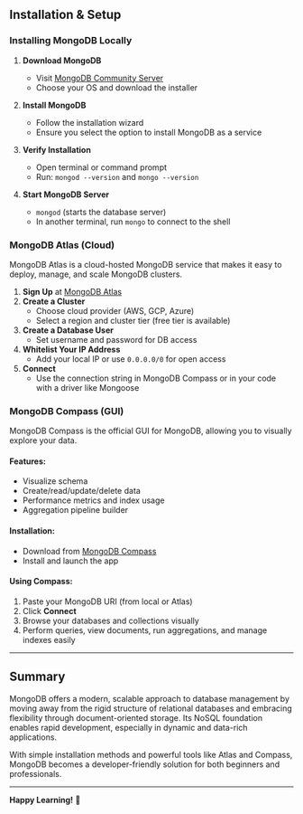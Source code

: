   

## Installation & Setup

### Installing MongoDB Locally

1. **Download MongoDB**
   - Visit [MongoDB Community Server](https://www.mongodb.com/try/download/community)
   - Choose your OS and download the installer

2. **Install MongoDB**
   - Follow the installation wizard
   - Ensure you select the option to install MongoDB as a service

3. **Verify Installation**
   - Open terminal or command prompt
   - Run: `mongod --version` and `mongo --version`

4. **Start MongoDB Server**
   - `mongod` (starts the database server)
   - In another terminal, run `mongo` to connect to the shell

### MongoDB Atlas (Cloud)

MongoDB Atlas is a cloud-hosted MongoDB service that makes it easy to deploy, manage, and scale MongoDB clusters.

1. **Sign Up** at [MongoDB Atlas](https://www.mongodb.com/cloud/atlas)
2. **Create a Cluster**
   - Choose cloud provider (AWS, GCP, Azure)
   - Select a region and cluster tier (free tier is available)
3. **Create a Database User**
   - Set username and password for DB access
4. **Whitelist Your IP Address**
   - Add your local IP or use `0.0.0.0/0` for open access
5. **Connect**
   - Use the connection string in MongoDB Compass or in your code with a driver like Mongoose

### MongoDB Compass (GUI)

MongoDB Compass is the official GUI for MongoDB, allowing you to visually explore your data.

#### Features:
- Visualize schema
- Create/read/update/delete data
- Performance metrics and index usage
- Aggregation pipeline builder

#### Installation:
- Download from [MongoDB Compass](https://www.mongodb.com/products/compass)
- Install and launch the app

#### Using Compass:
1. Paste your MongoDB URI (from local or Atlas)
2. Click **Connect**
3. Browse your databases and collections visually
4. Perform queries, view documents, run aggregations, and manage indexes easily

---

## Summary
MongoDB offers a modern, scalable approach to database management by moving away from the rigid structure of relational databases and embracing flexibility through document-oriented storage. Its NoSQL foundation enables rapid development, especially in dynamic and data-rich applications.

With simple installation methods and powerful tools like Atlas and Compass, MongoDB becomes a developer-friendly solution for both beginners and professionals.

---

 

**Happy Learning!** 🚀

